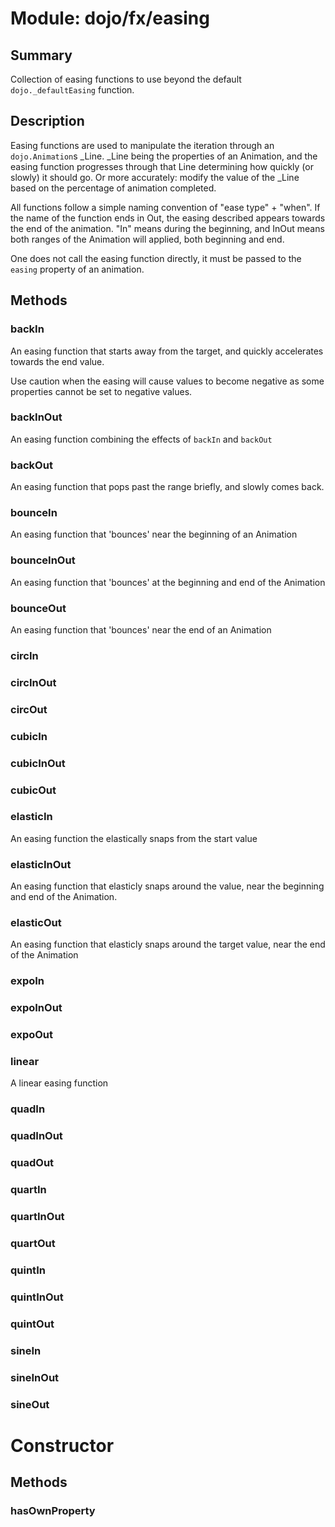 # Module: dojo/fx/easing

## Summary

Collection of easing functions to use beyond the default
`dojo._defaultEasing` function.
## Description

Easing functions are used to manipulate the iteration through
an `dojo.Animation`s _Line. _Line being the properties of an Animation,
and the easing function progresses through that Line determining
how quickly (or slowly) it should go. Or more accurately: modify
the value of the _Line based on the percentage of animation completed.

All functions follow a simple naming convention of "ease type" + "when".
If the name of the function ends in Out, the easing described appears
towards the end of the animation. "In" means during the beginning,
and InOut means both ranges of the Animation will applied, both
beginning and end.

One does not call the easing function directly, it must be passed to
the `easing` property of an animation.
## Methods

### backIn
An easing function that starts away from the target,
and quickly accelerates towards the end value.

Use caution when the easing will cause values to become
negative as some properties cannot be set to negative values.

### backInOut
An easing function combining the effects of `backIn` and `backOut`

### backOut
An easing function that pops past the range briefly, and slowly comes back.

### bounceIn
An easing function that 'bounces' near the beginning of an Animation

### bounceInOut
An easing function that 'bounces' at the beginning and end of the Animation

### bounceOut
An easing function that 'bounces' near the end of an Animation

### circIn


### circInOut


### circOut


### cubicIn


### cubicInOut


### cubicOut


### elasticIn
An easing function the elastically snaps from the start value

### elasticInOut
An easing function that elasticly snaps around the value, near
the beginning and end of the Animation.

### elasticOut
An easing function that elasticly snaps around the target value,
near the end of the Animation

### expoIn


### expoInOut


### expoOut


### linear
A linear easing function

### quadIn


### quadInOut


### quadOut


### quartIn


### quartInOut


### quartOut


### quintIn


### quintInOut


### quintOut


### sineIn


### sineInOut


### sineOut


# Constructor

## Methods

### hasOwnProperty


